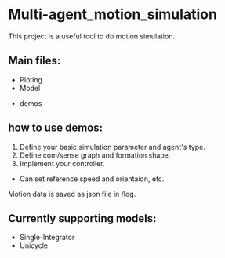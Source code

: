 # Multi-agent_motion_simulation
This project is a useful tool to do motion simulation.
## Main files:
* Ploting
* Model
- demos

## how to use demos:
1. Define your basic simulation parameter and agent's type.
2. Define com/sense graph and formation shape.
3. Implement your controller.
- Can set reference speed and orientaion, etc.

Motion data is saved as json file in /log.

## Currently supporting models:
- Single-Integrator
- Unicycle

